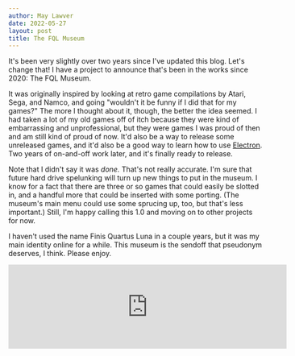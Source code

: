 ```yaml
---
author: May Lawver
date: 2022-05-27
layout: post
title: The FQL Museum
---
```


It's been very slightly over two years since I've updated this blog. Let's change that! I have a project to announce
that's been in the works since 2020: The FQL Museum.

It was originally inspired by looking at retro game compilations by Atari, Sega, and Namco, and going "wouldn't it be funny if I did that for my games?" The more I thought about it, though, the better the idea seemed. I had taken a lot of my old games off of
itch because they were kind of embarrassing and unprofessional, but they were games I was proud of then and am still kind of proud of
now. It'd also be a way to release some unreleased games, and it'd also be a good way to learn how to use [Electron](https://www.electronjs.org/). Two years of on-and-off work later, and it's finally ready to release.

Note that I didn't say it was _done._ That's not really accurate. I'm sure that future hard drive spelunking will turn
up new things to put in the museum. I know for a fact that there are three or so games that could easily be slotted in, and a handful more that could be inserted with some porting. (The museum's main menu could use some sprucing up, too, but that's less important.) Still, I'm happy calling this 1.0 and moving on to other projects for now.

I haven't used the name Finis Quartus Luna in a couple years, but it was my main identity online for a while. This museum is
the sendoff that pseudonym deserves, I think. Please enjoy.

<iframe src="https://itch.io/embed/625066" width="552" height="167" frameborder="0"><a href="https://maymoonsley.itch.io/fql-museum">The FQL Museum by MayMoonsley</a></iframe>